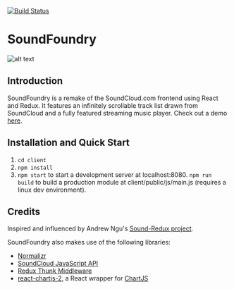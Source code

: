 [![Build Status](https://travis-ci.org/theandrewchan/SoundFoundry.svg?branch=master)](https://travis-ci.org/theandrewchan/SoundFoundry)

# SoundFoundry

![alt text](https://raw.githubusercontent.com/theandrewchan/theandrewchan.github.io/master/assets/soundfoundry1.jpg "Track page")

## Introduction

SoundFoundry is a remake of the SoundCloud.com frontend using React and Redux. It features an infinitely scrollable track list drawn from SoundCloud and a fully featured streaming music player. Check out a demo [here](https://beautician-edward-85868.netlify.com/).

## Installation and Quick Start

1. `cd client`
2. `npm install`
3. `npm start` to start a development server at localhost:8080. `npm run build` to build a production module at client/public/js/main.js (requires a linux dev environment).

## Credits

Inspired and influenced by Andrew Ngu's [Sound-Redux project](https://github.com/andrewngu/sound-redux).

SoundFoundry also makes use of the following libraries:

* [Normalizr](https://github.com/paularmstrong/normalizr)
* [SoundCloud JavaScript API](https://github.com/soundcloud/soundcloud-javascript)
* [Redux Thunk Middleware](https://github.com/gaearon/redux-thunk)
* [react-chartjs-2](https://github.com/gor181/react-chartjs-2), a React wrapper for [ChartJS](http://www.chartjs.org/)
